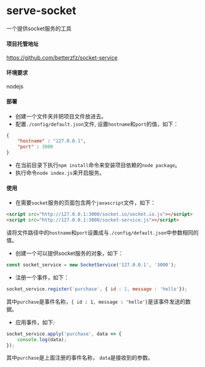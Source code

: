 # serve-socket
一个提供socket服务的工具
#### 项目托管地址
https://github.com/betterzfz/socket-service
#### 环境要求
nodejs
#### 部署
* 创建一个文件夹并把项目文件放进去。
* 配置`./config/default.json`文件, 设置`hostname`和`port`的值，如下：
```json
{
    "hostname" : "127.0.0.1",
    "port" : 3000
}
```
* 在当前目录下执行`npm install`命令来安装项目依赖的`node package`。
* 执行命令`node index.js`来开启服务。

#### 使用
* 在需要`socket`服务的页面包含两个`javascript`文件，如下：
```html
<script src="http://127.0.0.1:3000/socket.io/socket.io.js"></script>
<script src="http://127.0.0.1:3000/socket-service.js"></script>
```
请将文件路径中的`hostname`和`port`设置成与`./config/default.json`中参数相同的值。

* 创建一个可以提供socket服务的对象，如下：
```javascript
const socket_service = new SocketService('127.0.0.1', '3000');
```
* 注册一个事件，如下：
```javascript
socket_service.register('purchase', { id : 1, message : 'hello'});
```
其中`purchase`是事件名称，`{ id : 1, message : 'hello'}`是该事件发送的数据。

* 应用事件，如下:
```javascript
socket_service.apply('purchase', data => {
    console.log(data);
});
```
其中`purchase`是上面注册的事件名称， `data`是接收到的参数。